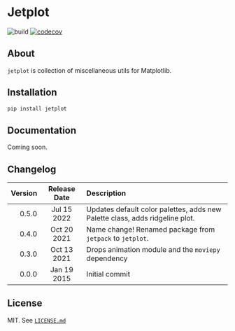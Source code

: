 # Jetplot

![build](https://github.com/nirum/jetplot/workflows/build/badge.svg)
[![codecov](https://codecov.io/gh/nirum/jetplot/branch/master/graph/badge.svg)](https://codecov.io/gh/nirum/jetplot)

## About

`jetplot` is collection of miscellaneous utils for Matplotlib.


## Installation

```bash
pip install jetplot
```

## Documentation

Coming soon.


## Changelog

| Version | Release Date | Description                                                                                                                                                                                                     |
| ------: | :----------: | :-------------------------------------------------------------------------------------------------------------------------------------------------------------------------------------------------------------- |
| 0.5.0   | Jul 15 2022  | Updates default color palettes, adds new Palette class, adds ridgeline plot.                                                                                                                                                     |
| 0.4.0   | Oct 20 2021  | Name change! Renamed package from `jetpack` to `jetplot`.                                                                                                                                                       |
| 0.3.0   | Oct 13 2021  | Drops animation module and the `moviepy` dependency                                                                                                                                                             |
| 0.0.0   | Jan 19 2015  | Initial commit                                                                                                                                                                                                  |

## License

MIT. See [`LICENSE.md`](./LICENSE.md)
